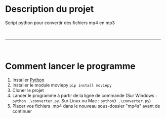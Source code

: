 <h1>Description du projet</h1>
<p>Script python pour convertir des fichiers mp4 en mp3</p>
<br />
<hr />
<br />
<h1>Comment lancer le programme</h1>
<ol>
    <li>Installer <a href="https://www.python.org/downloads/">Python</a></li>
    <li>Installer le module moviepy <code>pip install moviepy</code></li>
    <li>Cloner le projet</li>
    <li>Lancer le programme à partir de la ligne de commande (Sur Windows : <code>python .\converter.py</code>. Sur Linux ou Mac : <code>python3 .\converter.py</code>)</li>
    <li>Placer vos fichiers .mp4 dans le nouveau sous-dossier "mp4s" avant de continuer</li>
</ol>